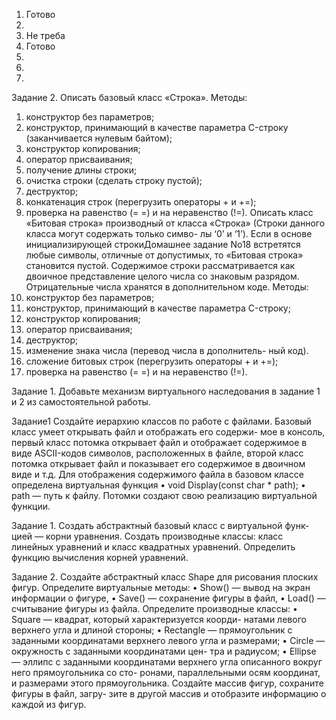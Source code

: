 1. Готово
2.
3. Не треба 
4. Готово
5.
6.
7.



Задание 2.
Описать базовый класс «Строка».
Методы:
1) конструктор без параметров;
2) конструктор, принимающий в качестве параметра
C-строку (заканчивается нулевым байтом);
3) конструктор копирования;
4) оператор присваивания;
5) получение длины строки;
6) очистка строки (сделать строку пустой);
7) деструктор;
8) конкатенация строк (перегрузить операторы + и +=);
9) проверка на равенство (= =) и на неравенство (!=).
Описать класс «Битовая строка» производный от
класса «Строка»
(Строки данного класса могут содержать только симво-
лы ‘0’ и ‘1’). Если в основе инициализирующей строкиДомашнее задание No18
встретятся любые символы, отличные от допустимых, то
«Битовая строка» становится пустой. Содержимое строки
рассматривается как двоичное представление целого числа
со знаковым разрядом. Отрицательные числа хранятся
в дополнительном коде.
Методы:
1) конструктор без параметров;
2) конструктор, принимающий в качестве параметра
C-строку;
3) конструктор копирования;
4) оператор присваивания;
4) деструктор;
5) изменение знака числа (перевод числа в дополнитель-
ный код).
8) сложение битовых строк (перегрузить операторы +
и +=);
9) проверка на равенство (= =) и на неравенство (!=).




Задание 1.
Добавьте механизм виртуального наследования в задание
1 и 2 из самостоятельной работы.





Задание1
Создайте иерархию классов по работе с файлами. Базовый
класс умеет открывать файл и отображать его содержи-
мое в консоль, первый класс потомка открывает файл
и отображает содержимое в виде ASCII-кодов символов,
расположенных в файле, второй класс потомка открывает
файл и показывает его содержимое в двоичном виде и т.д.
Для отображения содержимого файла в базовом классе
определена виртуальная функция
• void Display(const char * path);
• path — путь к файлу.
Потомки создают свою реализацию виртуальной функции.


Задание 1.
Создать абстрактный базовый класс с виртуальной функ-
цией — корни уравнения. Создать производные классы:
класс линейных уравнений и класс квадратных уравнений.
Определить функцию вычисления корней уравнений.



Задание 2.
Создайте абстрактный класс Shape для рисования плоских
фигур. Определите виртуальные методы:
• Show() — вывод на экран информации о фигуре,
• Save() — сохранение фигуры в файл,
• Load() — считывание фигуры из файла.
Определите производные классы:
• Square — квадрат, который характеризуется коорди-
натами левого верхнего угла и длиной стороны;
• Rectangle — прямоугольник с заданными координатами
верхнего левого угла и размерами;
• Circle — окружность с заданными координатами цен-
тра и радиусом;
• Ellipse — эллипс с заданными координатами верхнего
угла описанного вокруг него прямоугольника со сто-
ронами, параллельными осям координат, и размерами
этого прямоугольника.
Создайте массив фигур, сохраните фигуры в файл, загру-
зите в другой массив и отобразите информацию о каждой
из фигур.
